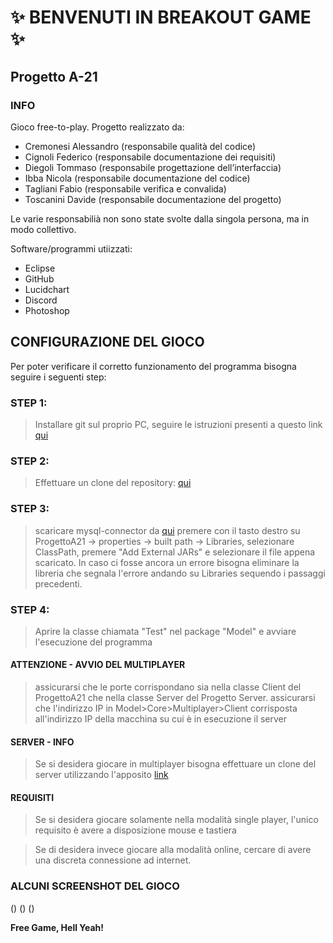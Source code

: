 # ✨ BENVENUTI IN BREAKOUT GAME ✨
## Progetto A-21

### INFO
Gioco free-to-play. 
Progetto realizzato da:
- Cremonesi Alessandro    (responsabile qualità del codice)
- Cignoli Federico        (responsabile documentazione dei requisiti)
- Diegoli Tommaso         (responsabile progettazione dell’interfaccia)
- Ibba Nicola             (responsabile documentazione del codice)
- Tagliani Fabio          (responsabile verifica e convalida)
- Toscanini Davide        (responsabile documentazione del progetto)

Le varie responsabilià non sono state svolte dalla singola persona, ma in modo collettivo.

Software/programmi utiizzati:
- Eclipse
- GitHub
- Lucidchart
- Discord
- Photoshop

## CONFIGURAZIONE DEL GIOCO

Per poter verificare il corretto funzionamento del programma bisogna seguire i seguenti step:

### STEP 1:

> Installare git sul proprio PC, seguire le istruzioni presenti a questo link
> [qui](https://github.com/git-guides/install-git)

### STEP 2:

> Effettuare un clone del repository:
>  [qui](https://github.com/IngSW-unipv/Progetto-A21.git)

### STEP 3:
> scaricare mysql-connector da [qui](https://dev.mysql.com/get/Downloads/Connector-J/mysql-connector-java-8.0.26.zip)
> premere con il tasto destro su ProgettoA21 -> properties -> built path -> Libraries, selezionare ClassPath, premere "Add External JARs" e 
  selezionare il file appena scaricato. In caso ci fosse ancora un errore bisogna eliminare la libreria che segnala l'errore andando su Libraries 
  sequendo i passaggi precedenti.

### STEP 4: 
> Aprire la classe chiamata "Test" nel package "Model" e avviare l'esecuzione del programma

#### ATTENZIONE - AVVIO DEL MULTIPLAYER 
> assicurarsi che le porte corrispondano sia nella classe Client del ProgettoA21 che nella classe Server del Progetto Server. 
> assicurarsi che l'indirizzo IP in Model>Core>Multiplayer>Client corrisposta all'indirizzo IP della macchina su cui è in esecuzione 
  il server
  
#### SERVER - INFO
> Se si desidera giocare in multiplayer bisogna effettuare un clone del server
> utilizzando l'apposito [link](https://github.com/Corby25/BreakoutServer)

#### REQUISITI
> Se si desidera giocare solamente nella modalità single player, l'unico requisito è avere 
> a disposizione mouse e tastiera

> Se di desidera invece giocare alla modalità online, cercare di avere una
> discreta connessione ad internet.

### ALCUNI SCREENSHOT DEL GIOCO
()
()
()

**Free Game, Hell Yeah!**

